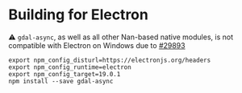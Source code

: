 # Building for Electron

:warning: `gdal-async`, as well as all other Nan-based native modules, is not compatible with Electron on Windows due to [#29893](https://github.com/electron/electron/issues/29893)

```shell
export npm_config_disturl=https://electronjs.org/headers
export npm_config_runtime=electron
export npm_config_target=19.0.1
npm install --save gdal-async
```
